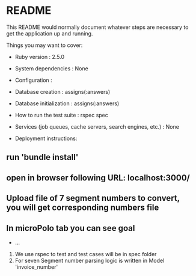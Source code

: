# README

This README would normally document whatever steps are necessary to get the
application up and running.

Things you may want to cover:

* Ruby version : 2.5.0

* System dependencies : None

* Configuration :  

* Database creation : assigns(:answers)

* Database initialization : assigns(:answers)

* How to run the test suite : rspec spec

* Services (job queues, cache servers, search engines, etc.) : None

* Deployment instructions:
## run 'bundle install' 
## open in browser following URL: localhost:3000/
## Upload file of 7 segment numbers to convert, you will get corresponding numbers file
## In microPolo tab you can see goal

* ...

1. We use rspec to test and test cases will be in spec folder
2. For seven Segment number parsing logic is written in Model 'invoice_number'
 
